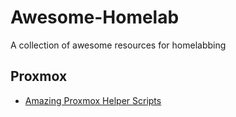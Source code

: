 # Awesome-Homelab

A collection of awesome resources for homelabbing

## Proxmox

- [Amazing Proxmox Helper Scripts](https://github.com/tteck/Proxmox)
